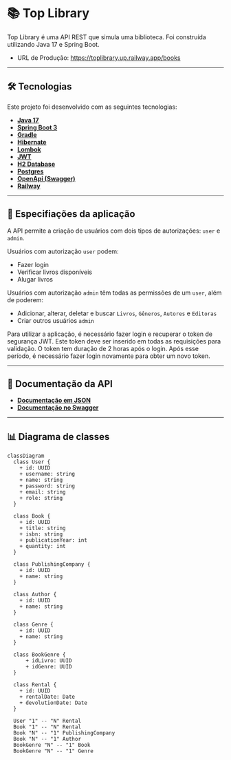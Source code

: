 # 📚 Top Library
Top Library é uma API REST que simula uma biblioteca. Foi construída utilizando Java 17 e Spring Boot.

- URL de Produção: https://toplibrary.up.railway.app/books

---

## 🛠 Tecnologias
Este projeto foi desenvolvido com as seguintes tecnologias:
- **[Java 17](https://www.oracle.com/java)**
- **[Spring Boot 3](https://spring.io/projects/spring-boot)**
- **[Gradle](https://gradle.org/)**
- **[Hibernate](https://hibernate.org)**
- **[Lombok](https://projectlombok.org)**
- **[JWT](https://jwt.io)**
- **[H2 Database](https://www.h2database.com/)**
- **[Postgres](https://www.postgresql.org/)**
- **[OpenApi (Swagger)](https://www.openapis.org/)**
- **[Railway](https://railway.app/)**

---

## 🔎 Especifiações da aplicação
A API permite a criação de usuários com dois tipos de autorizações: `user` e `admin`.

Usuários com autorização `user` podem:

- Fazer login
- Verificar livros disponíveis
- Alugar livros

Usuários com autorização `admin` têm todas as permissões de um `user`, além de poderem:

- Adicionar, alterar, deletar e buscar `Livros`, `Gêneros`, `Autores` e `Editoras`
- Criar outros usuários `admin`

Para utilizar a aplicação, é necessário fazer login e recuperar o token de segurança JWT. Este token deve ser inserido em todas as requisições para validação. O token tem duração de 2 horas após o login. Após esse período, é necessário fazer login novamente para obter um novo token.

---

## 📄 Documentação da API
- **[Documentação em JSON](https://toplibrary.up.railway.app/v3/api-docs)**
- **[Documentação no Swagger](https://toplibrary.up.railway.app/swagger-ui/index.html)**

---

## 📊 Diagrama de classes

```mermaid
classDiagram
  class User {
    + id: UUID
    + username: string
    + name: string
    + password: string
    + email: string
    + role: string
  }

  class Book {
    + id: UUID
    + title: string
    + isbn: string
    + publicationYear: int
    + quantity: int
  }

  class PublishingCompany {
    + id: UUID
    + name: string
  }

  class Author {
    + id: UUID
    + name: string
  }

  class Genre {
    + id: UUID
    + name: string
  }
  
  class BookGenre {
      + idLivro: UUID
      + idGenre: UUID
  }

  class Rental {
    + id: UUID
    + rentalDate: Date
    + devolutionDate: Date
  }

  User "1" -- "N" Rental
  Book "1" -- "N" Rental
  Book "N" -- "1" PublishingCompany
  Book "N" -- "1" Author
  BookGenre "N" -- "1" Book
  BookGenre "N" -- "1" Genre
```
